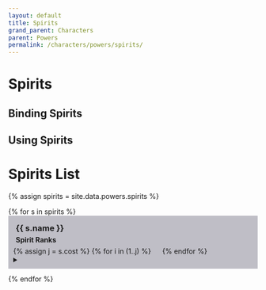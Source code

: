 ```yaml
---
layout: default
title: Spirits
grand_parent: Characters
parent: Powers
permalink: /characters/powers/spirits/
---
```


# Spirits



## Binding Spirits


## Using Spirits


# Spirits List

{% assign spirits = site.data.powers.spirits %}

<section>
{% for s in spirits %}
    <div style="background-color: #37344f50; padding: 10px">
        <h3 style="margin:5px">{{ s.name }}</h3>
        <h4 style="margin:5px">Spirit Ranks</h4>
        {% assign j = s.cost %}
        {% for i in (1..j) %}
            <img style="width: 15px" src="/no1_system/assets/img/plain-circle.png">
        {% endfor %}
        <details>
            <summary>
            </summary>
        {% if s.requires %}
            <p style="margin:5px, font-size: 8">
                <strong>Requires: </strong><em>{{ s.requires }}</em>
            </p>
        {% endif %}
        {% for eff in s.effects %}
            <div style="background-color: #4b476650; padding: 8px;">
                {{ eff.skill }}
                <h4 style="margin:5px">{{ asp.type }}</h4>
                <p><strong>Effect</strong></p>
                <p>{{ eff.effect }}</p>
            </div>
            <div style="height:8px;"></div>
        {% endfor %}
        </details>
    </div>
    <div style="height:12px;"></div>
{% endfor %}
</section>

<style>
    tr:nth-child(even) {
        background-color: #34324050;
    }
    
    tr {
        border-bottom: 1px solid #ddd;
        }
</style>